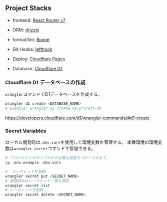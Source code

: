## Project Stacks

- frontend: [React Router v7](https://reactrouter.com/home)
- ORM: [drizzle](https://orm.drizzle.team/docs/get-started)
- format/lint: [Biome](https://biomejs.dev/ja/guides/getting-started/)
- Git Hooks: [lefthook](https://lefthook.dev/intro.html)

- Deploy: [Cloudflare Pages](https://developers.cloudflare.com/pages/)
- Database: [Cloudflare D1](https://developers.cloudflare.com/d1/)


### Cloudflare D1 データベースの作成
`wrangler`コマンドでD1データベースを作成する。
```bash
wrangler d1 create <DATABASE_NAME>
# Example: wrangler d1 create my-project-db
```
https://developers.cloudflare.com/d1/wrangler-commands/#d1-create


### Secret Variables
ローカル開発時は`.dev.vars`を使用して環境変数を管理する。
本番環境の環境変数は`wrangler secret`コマンドで管理できる。
```bash
# プロジェクトのサンプルから必要な設定をコピーできます。
cp .env.example .dev.vars

#  シークレットを登録
wrangler secret put <SECRET_NAME>
# 登録済みのシークレット一覧を表示
wrangler secret list
# シークレットを削除
wrangler secret delete <SECRET_NAME>
```